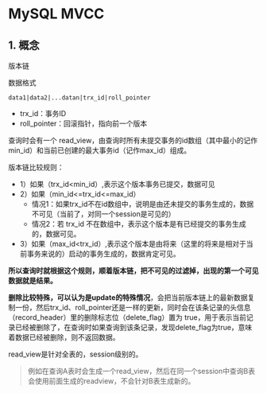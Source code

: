 # MySQL MVCC

## 1. 概念

版本链

数据格式

```shell
data1|data2|...datan|trx_id|roll_pointer
```

* trx_id：事务ID
* roll_pointer：回滚指针，指向前一个版本



查询时会有一个 read_view，由查询时所有未提交事务的id数组（其中最小的记作min_id）和当前已创建的最大事务id（记作max_id）组成。

版本链比较规则：

* 1）如果（trx_id<min_id）,表示这个版本事务已提交，数据可见
* 2）如果（min_id<=trx_id<=max_id）
  * 情况1：如果trx_id不在id数组中，说明是由还未提交的事务生成的，数据不可见（当前了，对同一个session是可见的）
  * 情况2：若 trx_id 不在数组中，表示这个版本是有已经提交的事务生成的，数据可见。
* 3）如果（max_id<trx_id）,表示这个版本是由将来（这里的将来是相对于当前事务来说的）启动的事务生成的，数据肯定可见。

**所以查询时就根据这个规则，顺着版本链，把不可见的过滤掉，出现的第一个可见数据就是结果。**

**删除比较特殊，可以认为是update的特殊情况**，会把当前版本链上的最新数据复制一份，然后trx_id、roll_pointer还是一样的更新，同时会在该条记录的头信息（record_header）里的删除标志位（delete_flag）置为 true，用于表示当前记录已经被删除了，在查询时如果查询到该条记录，发现delete_flag为true，意味着数据已经被删除，则不返回数据。



read_view是针对全表的，session级别的。

> 例如在查询A表时会生成一个read_view，然后在同一个session中查询B表会使用前面生成的readview，不会针对B表生成新的。
